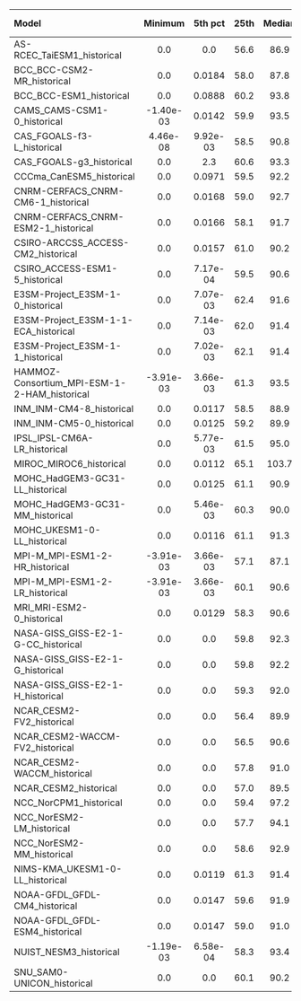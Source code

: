 Model | Minimum | 5th pct | 25th | Median | 75th | 95th pct | Maximum
 :-- |  :--:  |  :--:  |  :--:  |  :--:  |  :--:  |  :--:  |  :--: 
AS-RCEC_TaiESM1_historical | 0.0 | 0.0 |    56.6 |    86.9 |   141.0 |   225.9 |   405.1
BCC_BCC-CSM2-MR_historical | 0.0 |  0.0184 |    58.0 |    87.8 |   148.6 |   235.3 |   394.4
BCC_BCC-ESM1_historical | 0.0 |  0.0888 |    60.2 |    93.8 |   156.5 |   231.5 |   394.7
CAMS_CAMS-CSM1-0_historical | -1.40e-03 |  0.0142 |    59.9 |    93.5 |   151.9 |   230.6 |   363.7
CAS_FGOALS-f3-L_historical |  4.46e-08 |  9.92e-03 |    58.5 |    90.8 |   142.8 |   226.8 |   395.4
CAS_FGOALS-g3_historical | 0.0 |     2.3 |    60.6 |    93.3 |   148.2 |   236.5 |   414.0
CCCma_CanESM5_historical | 0.0 |  0.0971 |    59.5 |    92.2 |   144.5 |   235.9 |   394.8
CNRM-CERFACS_CNRM-CM6-1_historical | 0.0 |  0.0168 |    59.0 |    92.7 |   143.2 |   254.1 |   415.6
CNRM-CERFACS_CNRM-ESM2-1_historical | 0.0 |  0.0166 |    58.1 |    91.7 |   140.9 |   251.4 |   420.2
CSIRO-ARCCSS_ACCESS-CM2_historical | 0.0 |  0.0157 |    61.0 |    90.2 |   144.4 |   220.4 |   391.2
CSIRO_ACCESS-ESM1-5_historical | 0.0 |  7.17e-04 |    59.5 |    90.6 |   137.0 |   232.7 |   403.7
E3SM-Project_E3SM-1-0_historical | 0.0 |  7.07e-03 |    62.4 |    91.6 |   145.1 |   239.6 |   395.9
E3SM-Project_E3SM-1-1-ECA_historical | 0.0 |  7.14e-03 |    62.0 |    91.4 |   145.9 |   215.1 |   393.9
E3SM-Project_E3SM-1-1_historical | 0.0 |  7.02e-03 |    62.1 |    91.4 |   146.4 |   243.5 |   397.3
HAMMOZ-Consortium_MPI-ESM-1-2-HAM_historical | -3.91e-03 |  3.66e-03 |    61.3 |    93.5 |   146.6 |   236.1 |   400.6
INM_INM-CM4-8_historical | 0.0 |  0.0117 |    58.5 |    88.9 |   138.4 |   231.6 |   395.3
INM_INM-CM5-0_historical | 0.0 |  0.0125 |    59.2 |    89.9 |   141.2 |   230.9 |   394.9
IPSL_IPSL-CM6A-LR_historical | 0.0 |  5.77e-03 |    61.5 |    95.0 |   146.8 |   226.3 |   401.9
MIROC_MIROC6_historical | 0.0 |  0.0112 |    65.1 |   103.7 |   152.8 |   244.9 |   390.1
MOHC_HadGEM3-GC31-LL_historical | 0.0 |  0.0125 |    61.1 |    90.9 |   146.1 |   225.8 |   392.2
MOHC_HadGEM3-GC31-MM_historical | 0.0 |  5.46e-03 |    60.3 |    90.0 |   143.7 |   226.9 |   394.1
MOHC_UKESM1-0-LL_historical | 0.0 |  0.0116 |    61.1 |    91.3 |   146.4 |   231.5 |   397.1
MPI-M_MPI-ESM1-2-HR_historical | -3.91e-03 |  3.66e-03 |    57.1 |    87.1 |   148.0 |   233.5 |   404.5
MPI-M_MPI-ESM1-2-LR_historical | -3.91e-03 |  3.66e-03 |    60.1 |    90.6 |   151.4 |   241.0 |   403.6
MRI_MRI-ESM2-0_historical | 0.0 |  0.0129 |    58.3 |    90.6 |   144.1 |   238.4 |   413.0
NASA-GISS_GISS-E2-1-G-CC_historical | 0.0 | 0.0 |    59.8 |    92.3 |   148.5 |   231.1 |   398.5
NASA-GISS_GISS-E2-1-G_historical | 0.0 | 0.0 |    59.8 |    92.2 |   148.3 |   231.5 |   397.5
NASA-GISS_GISS-E2-1-H_historical | 0.0 | 0.0 |    59.3 |    92.0 |   146.8 |   235.6 |   402.0
NCAR_CESM2-FV2_historical | 0.0 | 0.0 |    56.4 |    89.9 |   146.8 |   240.3 |   407.2
NCAR_CESM2-WACCM-FV2_historical | 0.0 | 0.0 |    56.5 |    90.6 |   146.8 |   245.0 |   409.9
NCAR_CESM2-WACCM_historical | 0.0 | 0.0 |    57.8 |    91.0 |   149.6 |   241.7 |   408.7
NCAR_CESM2_historical | 0.0 | 0.0 |    57.0 |    89.5 |   147.6 |   235.5 |   406.5
NCC_NorCPM1_historical | 0.0 | 0.0 |    59.4 |    97.2 |   156.2 |   239.8 |   413.1
NCC_NorESM2-LM_historical | 0.0 | 0.0 |    57.7 |    94.1 |   148.3 |   249.6 |   406.0
NCC_NorESM2-MM_historical | 0.0 | 0.0 |    58.6 |    92.9 |   146.4 |   247.1 |   407.7
NIMS-KMA_UKESM1-0-LL_historical | 0.0 |  0.0119 |    61.3 |    91.4 |   146.4 |   231.5 |   395.9
NOAA-GFDL_GFDL-CM4_historical | 0.0 |  0.0147 |    59.6 |    91.9 |   148.9 |   238.1 |   400.0
NOAA-GFDL_GFDL-ESM4_historical | 0.0 |  0.0147 |    59.0 |    91.0 |   148.2 |   239.7 |   407.6
NUIST_NESM3_historical | -1.19e-03 |  6.58e-04 |    58.3 |    93.4 |   154.2 |   232.9 |   405.7
SNU_SAM0-UNICON_historical | 0.0 | 0.0 |    60.1 |    90.2 |   146.0 |   231.1 |   403.8
